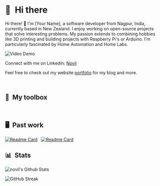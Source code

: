 
# 👋 &nbsp;Hi there

Hi there! 👋 I'm [Your Name], a software developer from Nagpur, India, currently based in New Zealand. I enjoy working on open-source projects that solve interesting problems. My passion extends to combining hobbies like 3D printing and building projects with Raspberry Pi's or Arduino. I'm particularly fascinated by Home Automation and Home Labs.

![Video Demo](4496268.gif)


Connect with me on LinkedIn: [Novil](https://www.linkedin.com/in/novilbarapatre/)

Feel free to check out my website [portfolio](https://portfolio-nov.netlify.app/) for my blog and more.


&nbsp;
## 🧰 &nbsp;My toolbox

&nbsp;

## 🖥 &nbsp;Past work

[![Readme Card](https://github-readme-stats.vercel.app/api/pin/?username=thenovil&repo=LOGIN-PAGE-nov&bg_color=0d1116&title_color=ce09ec&text_color=a4aacb&icon_color=007ec6)](https://github.com/thenovil/LOGIN-PAGE-nov) &nbsp; 
[![Readme Card](https://github-readme-stats.vercel.app/api/pin/?username=thenovil&repo=TODO-APP-REACT-nov&bg_color=0d1116&title_color=ce09ec&text_color=a4aacb&icon_color=007ec6)](https://github.com/thenovil/TODO-APP-REACT-nov)
&nbsp;
## 📊 &nbsp;Stats

![novil's Github Stats](https://github-readme-stats.vercel.app/api?username=thenovil&hide=contribs,prs&show_icons=true&bg_color=0d1116&title_color=ce09ec&text_color=a4aacb&icon_color=007ec6)

![GitHub Streak](https://github-readme-streak-stats.herokuapp.com/?user=thenovil&theme=dark&count_private=true&bg_color=0d1116&title_color=ce09ec&text_color=a4aacb&icon_color=007ec6)


